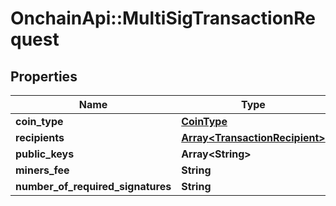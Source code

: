 # OnchainApi::MultiSigTransactionRequest

## Properties
Name | Type | Description | Notes
------------ | ------------- | ------------- | -------------
**coin_type** | [**CoinType**](CoinType.md) |  | [optional] 
**recipients** | [**Array&lt;TransactionRecipient&gt;**](TransactionRecipient.md) |  | [optional] 
**public_keys** | **Array&lt;String&gt;** |  | [optional] 
**miners_fee** | **String** |  | [optional] 
**number_of_required_signatures** | **String** |  | [optional] 



